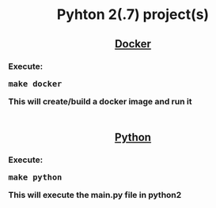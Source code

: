 <h1 align="center">Pyhton 2(.7) project(s)</h>
<h2 align="center" ><a href="https://github.com/TerrificTable/code-bin/blob/main/python2/Dockerfile">Docker</a></h>
<h3>Execute: <pre>make docker</pre>
This will create/build a docker image and run it
<br><br>

<h2 align="center"><a href="https://github.com/TerrificTable/code-bin/blob/main/python2/Makefile#L5">Python</a></h>
<h3>Execute: <pre>make python</pre>
This will execute the main.py file in python2
